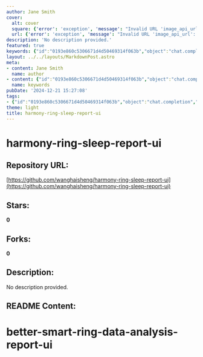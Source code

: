 ```yaml
---
author: Jane Smith
cover:
  alt: cover
  square: {'error': 'exception', 'message': "Invalid URL 'image_api_url': No scheme supplied. Perhaps you meant https://image_api_url?"}
  url: {'error': 'exception', 'message': "Invalid URL 'image_api_url': No scheme supplied. Perhaps you meant https://image_api_url?"}
description: 'No description provided.'
featured: true
keywords: {"id":"0193e860c5306671d4d50469314f063b","object":"chat.completion","created":1734770476,"model":"Qwen/Qwen2.5-7B-Instruct","choices":[{"index":0,"message":{"role":"assistant","content":"Keywords:\n- harmony-ring\n- sleep report\n- UI\n\nTags:\n- better\n- smart ring\n- data analysis\n- report\n- UI"},"finish_reason":"stop"}],"usage":{"prompt_tokens":59,"completion_tokens":31,"total_tokens":90},"system_fingerprint":""}
layout: ../../layouts/MarkdownPost.astro
meta:
- content: Jane Smith
  name: author
- content: {"id":"0193e860c5306671d4d50469314f063b","object":"chat.completion","created":1734770476,"model":"Qwen/Qwen2.5-7B-Instruct","choices":[{"index":0,"message":{"role":"assistant","content":"Keywords:\n- harmony-ring\n- sleep report\n- UI\n\nTags:\n- better\n- smart ring\n- data analysis\n- report\n- UI"},"finish_reason":"stop"}],"usage":{"prompt_tokens":59,"completion_tokens":31,"total_tokens":90},"system_fingerprint":""}
  name: keywords
pubDate: '2024-12-21 15:27:08'
tags:
- {"id":"0193e860c5306671d4d50469314f063b","object":"chat.completion","created":1734770476,"model":"Qwen/Qwen2.5-7B-Instruct","choices":[{"index":0,"message":{"role":"assistant","content":"Keywords:\n- harmony-ring\n- sleep report\n- UI\n\nTags:\n- better\n- smart ring\n- data analysis\n- report\n- UI"},"finish_reason":"stop"}],"usage":{"prompt_tokens":59,"completion_tokens":31,"total_tokens":90},"system_fingerprint":""}
theme: light
title: harmony-ring-sleep-report-ui
---
```


# harmony-ring-sleep-report-ui

## Repository URL: 
[https://github.com/wanghaisheng/harmony-ring-sleep-report-ui](https://github.com/wanghaisheng/harmony-ring-sleep-report-ui)

## Stars: 
**0**

## Forks: 
**0**

## Description: 
No description provided.

## README Content: 
# better-smart-ring-data-analysis-report-ui
